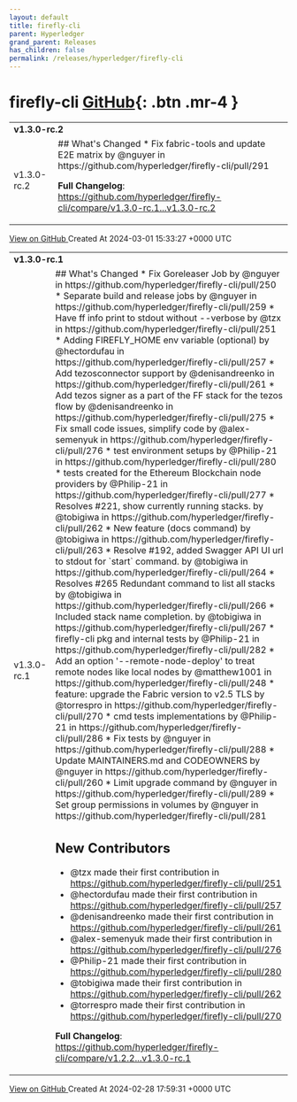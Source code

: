 ```yaml
---
layout: default
title: firefly-cli
parent: Hyperledger
grand_parent: Releases
has_children: false
permalink: /releases/hyperledger/firefly-cli
---
```


# firefly-cli <span class="fs-3 right-align">[GitHub](https://github.com/hyperledger/firefly-cli){: .btn .mr-4 }</span>


<div>
    <table>
        <tr>
            <td colspan="2">
                <b>
                    v1.3.0-rc.2
                </b>
            </td>
        </tr>
        <tr>
            <td>
                <span class="chip">
                    v1.3.0-rc.2
                </span>
            </td>
            <td>
                ## What's Changed
* Fix fabric-tools and update E2E matrix by @nguyer in https://github.com/hyperledger/firefly-cli/pull/291


**Full Changelog**: https://github.com/hyperledger/firefly-cli/compare/v1.3.0-rc.1...v1.3.0-rc.2
            </td>
        </tr>
    </table>
    <a href="https://github.com/hyperledger/firefly-cli/releases/tag/v1.3.0-rc.2" class=".btn">
        View on GitHub
    </a>
    <span class="right-align">
        Created At 2024-03-01 15:33:27 +0000 UTC
    </span>
</div>

<div>
    <table>
        <tr>
            <td colspan="2">
                <b>
                    v1.3.0-rc.1
                </b>
            </td>
        </tr>
        <tr>
            <td>
                <span class="chip">
                    v1.3.0-rc.1
                </span>
            </td>
            <td>
                ## What's Changed
* Fix Goreleaser Job by @nguyer in https://github.com/hyperledger/firefly-cli/pull/250
* Separate build and release jobs by @nguyer in https://github.com/hyperledger/firefly-cli/pull/259
* Have ff info print to stdout without --verbose by @tzx in https://github.com/hyperledger/firefly-cli/pull/251
* Adding FIREFLY_HOME env variable (optional) by @hectordufau in https://github.com/hyperledger/firefly-cli/pull/257
* Add tezosconnector support by @denisandreenko in https://github.com/hyperledger/firefly-cli/pull/261
* Add tezos signer as a part of the FF stack for the tezos flow by @denisandreenko in https://github.com/hyperledger/firefly-cli/pull/275
* Fix small code issues, simplify code by @alex-semenyuk in https://github.com/hyperledger/firefly-cli/pull/276
* test environment setups by @Philip-21 in https://github.com/hyperledger/firefly-cli/pull/280
* tests created for the  Ethereum  Blockchain node providers by @Philip-21 in https://github.com/hyperledger/firefly-cli/pull/277
* Resolves #221, show currently running stacks. by @tobigiwa in https://github.com/hyperledger/firefly-cli/pull/262
* New feature (docs command) by @tobigiwa in https://github.com/hyperledger/firefly-cli/pull/263
* Resolve #192, added Swagger API UI url to stdout for `start` command. by @tobigiwa in https://github.com/hyperledger/firefly-cli/pull/264
* Resolves #265 Redundant command to list all stacks by @tobigiwa in https://github.com/hyperledger/firefly-cli/pull/266
* Included stack name completion. by @tobigiwa in https://github.com/hyperledger/firefly-cli/pull/267
* firefly-cli pkg and internal tests by @Philip-21 in https://github.com/hyperledger/firefly-cli/pull/282
* Add an option '--remote-node-deploy' to treat remote nodes like local nodes by @matthew1001 in https://github.com/hyperledger/firefly-cli/pull/248
* feature: upgrade the Fabric version to v2.5 TLS by @torrespro in https://github.com/hyperledger/firefly-cli/pull/270
* cmd tests implementations by @Philip-21 in https://github.com/hyperledger/firefly-cli/pull/286
* Fix tests by @nguyer in https://github.com/hyperledger/firefly-cli/pull/288
* Update MAINTAINERS.md and CODEOWNERS by @nguyer in https://github.com/hyperledger/firefly-cli/pull/260
* Limit upgrade command by @nguyer in https://github.com/hyperledger/firefly-cli/pull/289
* Set group permissions in volumes by @nguyer in https://github.com/hyperledger/firefly-cli/pull/281

## New Contributors
* @tzx made their first contribution in https://github.com/hyperledger/firefly-cli/pull/251
* @hectordufau made their first contribution in https://github.com/hyperledger/firefly-cli/pull/257
* @denisandreenko made their first contribution in https://github.com/hyperledger/firefly-cli/pull/261
* @alex-semenyuk made their first contribution in https://github.com/hyperledger/firefly-cli/pull/276
* @Philip-21 made their first contribution in https://github.com/hyperledger/firefly-cli/pull/280
* @tobigiwa made their first contribution in https://github.com/hyperledger/firefly-cli/pull/262
* @torrespro made their first contribution in https://github.com/hyperledger/firefly-cli/pull/270

**Full Changelog**: https://github.com/hyperledger/firefly-cli/compare/v1.2.2...v1.3.0-rc.1
            </td>
        </tr>
    </table>
    <a href="https://github.com/hyperledger/firefly-cli/releases/tag/v1.3.0-rc.1" class=".btn">
        View on GitHub
    </a>
    <span class="right-align">
        Created At 2024-02-28 17:59:31 +0000 UTC
    </span>
</div>

